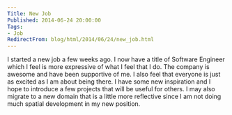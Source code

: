 ```yaml
---
Title: New Job
Published: 2014-06-24 20:00:00
Tags:
- Job
RedirectFrom: blog/html/2014/06/24/new_job.html
---
```


I started a new job a few weeks ago. I now have a title of Software Engineer which I feel is more expressive of what I feel that I do. The company is awesome and have been supportive of me. I also feel that everyone is just as excited as I am about being there. I have some new inspiration and I hope to introduce a few projects that will be useful for others. I may also migrate to a new domain that is a little more reflective since I am not doing much spatial development in my new position.